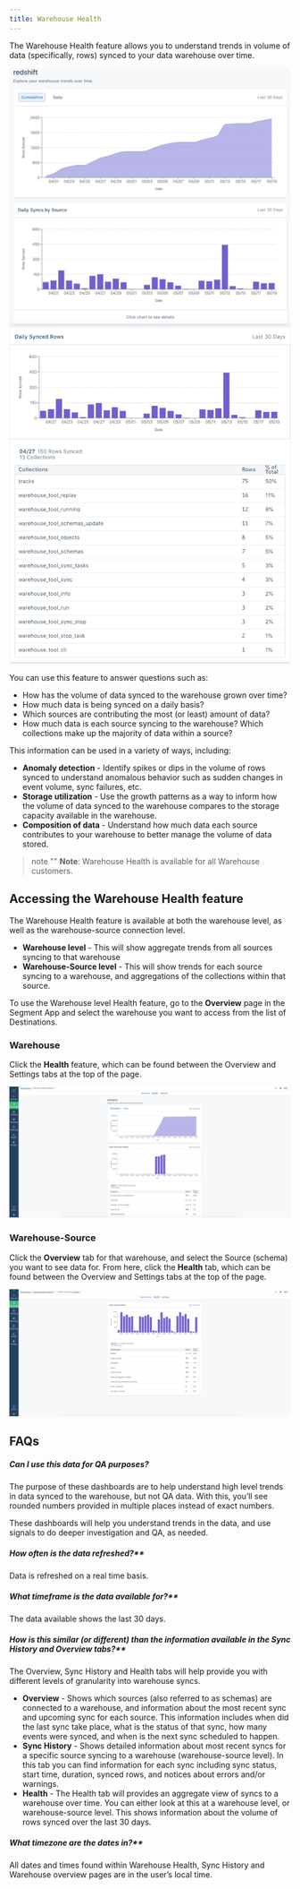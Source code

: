 ```yaml
---
title: Warehouse Health
---
```


The Warehouse Health feature allows you to understand trends in volume of data (specifically, rows) synced to your data warehouse over time.

![](images/intro1.png)
![](images/intro2.png)

You can use this feature to answer questions such as:

- How has the volume of data synced to the warehouse grown over time?
- How much data is being synced on a daily basis?
- Which sources are contributing the most (or least) amount of data?
- How much data is each source syncing to the warehouse? Which collections make up the majority of data within a source?

This information can be used in a variety of ways, including:

- **Anomaly detection** - Identify spikes or dips in the volume of rows synced to understand anomalous behavior such as sudden changes in event volume, sync failures, etc.
- **Storage utilization** - Use the growth patterns as a way to inform how the volume of data synced to the warehouse compares to the storage capacity available in the warehouse.
- **Composition of data** - Understand how much data each source contributes to your warehouse to better manage the volume of data stored.

> note ""
> **Note**: Warehouse Health is available for all Warehouse customers.


## Accessing the Warehouse Health feature

The Warehouse Health feature is available at both the warehouse level, as well as the warehouse-source connection level.

- **Warehouse level** - This will show aggregate trends from all sources syncing to that warehouse
- **Warehouse-Source level** - This will show trends for each source syncing to a warehouse, and aggregations of the collections within that source.

To use the Warehouse level Health feature, go to the **Overview** page in the Segment App and select the warehouse you want to access from the list of Destinations.

### Warehouse
Click the **Health** feature, which can be found between the Overview and Settings tabs at the top of the page.

![](images/access1.png)

### Warehouse-Source
Click the **Overview** tab for that warehouse, and select the Source (schema) you want to see data for. From here, click the **Health** tab, which can be found between the Overview and Settings tabs at the top of the page.

![](images/access2.png)


## FAQs

##### Can I use this data for QA purposes?
The purpose of these dashboards are to help understand high level trends in data synced to the warehouse, but not QA data. With this, you’ll see rounded numbers provided in multiple places instead of exact numbers.

These dashboards will help you understand trends in the data, and use signals to do deeper investigation and QA, as needed.

##### How often is the data refreshed?**
Data is refreshed on a real time basis.

##### What timeframe is the data available for?**
The data available shows the last 30 days.

##### How is this similar (or different) than the information available in the Sync History and Overview tabs?**
The Overview, Sync History and Health tabs will help provide you with different levels of granularity into warehouse syncs.

- **Overview** - Shows which sources (also referred to as schemas) are connected to a warehouse, and information about the most recent sync and upcoming sync for each source. This information includes when did the last sync take place, what is the status of that sync, how many events were synced, and when is the next sync scheduled to happen.
- **Sync History** - Shows detailed information about most recent syncs for a specific source syncing to a warehouse (warehouse-source level). In this tab you can find information for each sync including sync status, start time, duration, synced rows, and notices about errors and/or warnings.
- **Health** - The Health tab will provides an aggregate view of syncs to a warehouse over time. You can either look at this at a warehouse level, or warehouse-source level. This shows information about the volume of rows synced over the last 30 days.

##### What timezone are the dates in?**
All dates and times found within Warehouse Health, Sync History and Warehouse overview pages are in the user’s local time.
